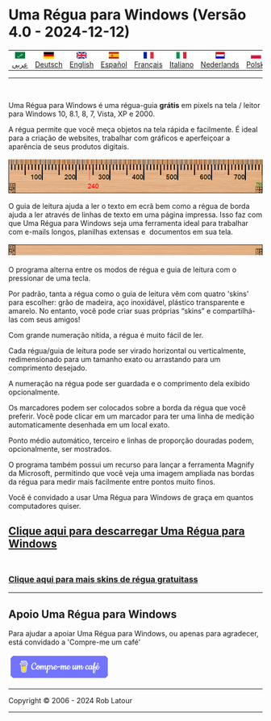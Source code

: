 
# Uma Régua para Windows (Versão 4.0 - 2024-12-12)

<!-- header -->
|||||||||||
| :---: | :---: | :---: | :---: | :---: |:---: | :---: | :---: |:---: | :---: |
| [![عربي](/images/flags/ar.png)](../en/README.md)<br>[عربي](../ar/README.md) | [![Deutsch](/images/flags/de.png)](../de/README.md)<br>[Deutsch](../de/README.md) | [![English](/images/flags/en-GB.png)](../en/README.md)<br>[English](../en/README.md) | [![Español](/images/flags/es.png)](../es/README.md)<br>[Español](../es/README.md) | [![Français](/images/flags/fr.png)](../fr/README.md)<br>[Français](../fr/README.md)| [![Italiano](/images/flags/it.png)](../it/README.md)<br>[Italiano](../it/README.md) | [![Nederlands](/images/flags/nl.png)](../nl/README.md)<br>[Nederlands](../nl/README.md) | [![Polski](/images/flags/pl.png)](../pl/README.md)<br>[Polski](../pl/README.md) | [![Português](/images/flags/pt.png)](../pt/README.md)<br>[Português](../pt/README.md) | [![Svenska](/images/flags/sv.png)](../sv/README.md)<br>[Svenska](../sv/README.md) |

- - -
<br>
<!-- header -->


Uma Régua para Windows é uma régua-guia **grátis** em pixels na tela / leitor para Windows 10, 8.1, 8, 7, Vista, XP e 2000.  
  
A régua permite que você meça objetos na tela rápida e facilmente. É ideal para a criação de websites, trabalhar com gráficos e aperfeiçoar a aparência de seus produtos digitais.
<br><br>
[![ruler](/images/ruler.png)](screenshot.png)
<br>

O guia de leitura ajuda a ler o texto em ecrã bem como a régua de borda ajuda a ler através de linhas de texto em uma página impressa. Isso faz com que Uma Régua para Windows seja uma ferramenta ideal para trabalhar com e-mails longos, planilhas extensas e  documentos em sua tela.
<br>
<br>
![guia de leitura](/images/readingguide.png)  
<br> 
O programa alterna entre os modos de régua e guia de leitura com o pressionar de uma tecla.  
  
Por padrão, tanta a régua como o guia de leitura vêm com quatro 'skins' para escolher: grão de madeira, aço inoxidável, plástico transparente e amarelo. No entanto, você pode criar suas próprias “skins” e compartilhá-las com seus amigos!  
  
Com grande numeração nítida, a régua é muito fácil de ler.  
  
Cada régua/guia de leitura pode ser virado horizontal ou verticalmente, redimensionado para um tamanho exato ou arrastando para um comprimento desejado.  
  
A numeração na régua pode ser guardada e o comprimento dela exibido opcionalmente.  
  
Os marcadores podem ser colocados sobre a borda da régua que você preferir. Você pode clicar em um marcador para ter uma linha de medição automaticamente desenhada em um local exato.  
  
Ponto médio automático, terceiro e linhas de proporção douradas podem, opcionalmente, ser mostrados.  
  
O programa também possui um recurso para lançar a ferramenta Magnify da Microsoft, permitindo que você veja uma imagem ampliada nas bordas da régua para medir mais facilmente entre pontos muito finos.  
  
Você é convidado a usar Uma Régua para Windows de graça em quantos computadores quiser.

## [Clique aqui para descarregar Uma Régua para Windows](https://6ec1f0a2f74d4d0c2019-591364a760543a57f40bab2c37672676.ssl.cf5.rackcdn.com/arulersetupv40.exe)<br><br>

### [Clique aqui para mais skins de régua gratuitass](skins.md) 

* * * 
## Apoio Uma Régua para Windows

Para ajudar a apoiar Uma Régua para Windows, ou apenas para agradecer, está convidado a 'Compre-me um café'<br><br>
[<img alt="Compre-me um café" width="200px" src="buymeacoffee-portuguese.png" />](https://www.buymeacoffee.com/roblatour)
* * *
Copyright © 2006 - 2024 Rob Latour
* * *